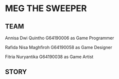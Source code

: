 # MEG THE SWEEPER
## TEAM
<p> Annisa Dwi Quintho    G64190006 as Game Programmer </p> 
<p> Rafida Nisa Maghfiroh G64190058 as Game Designer </p>
<p> Fitria Nuryantika     G64190038 as Game Artist</p>

## STORY 
